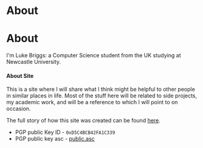 # About

#  About

I'm Luke Briggs: a Computer Science student from the UK studying at Newcastle University.

#### About Site
This is a site where I will share what I think might be helpful to other people in similar
places in life. Most of the stuff here will be related to side projects, my academic work, and will
be a reference to which I will point to on occasion.

The full story of how this site was created can be found [here](/where-hugo-i-go).

- PGP public Key ID - `0xD5C4BCB42FA1C339`
- PGP public key asc - [public.asc](/public.asc)

